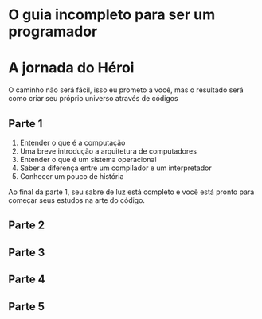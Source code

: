 # **O guia incompleto para ser um programador**

# A jornada do Héroi

O caminho não será fácil, isso eu prometo a você, mas o resultado será como criar seu próprio universo através de códigos

## Parte 1

1. Entender o que é a computação
2. Uma breve introdução a arquitetura de computadores
3. Entender o que é um sistema operacional
4. Saber a diferença entre um compilador e um interpretador
5. Conhecer um pouco de história

Ao final da parte 1, seu sabre de luz está completo e você está pronto para começar seus estudos na arte do código.

## Parte 2

## Parte 3

## Parte 4

## Parte 5
